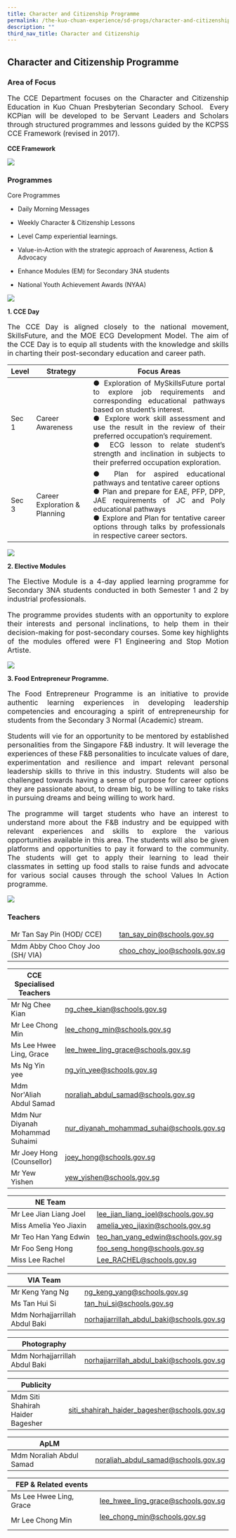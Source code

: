 ```yaml
---
title: Character and Citizenship Programme
permalink: /the-kuo-chuan-experience/sd-progs/character-and-citizenship-programme/
description: ""
third_nav_title: Character and Citizenship
---
```

## Character and Citizenship Programme

### Area of Focus

<p style="text-align: justify;font-size:16px;">
The CCE Department focuses on the Character and Citizenship Education in Kuo Chuan Presbyterian Secondary School.&nbsp; Every KCPian will be developed to be Servant Leaders and Scholars through structured programmes and lessons guided by the KCPSS CCE Framework (revised in 2017).</p>

**CCE Framework**

![](/images/Our%20People/Departments/CCE/CCE%20Area%20of%20Focus%201.png)

### Programmes


Core Programmes  
*   Daily Morning Messages  
    
*   Weekly Character &amp; Citizenship Lessons
*   Level Camp experiential learnings.
*   Value-in-Action with the strategic approach of Awareness, Action &amp; Advocacy
*   Enhance Modules (EM) for Secondary 3NA students
*   National Youth Achievement Awards (NYAA)


![](/images/Our%20People/Departments/CCE/CCE%20Prog%201.jpg)

**1. CCE Day**  
    

<p style="text-align: justify;font-size:16px;">The CCE Day is aligned closely to the national movement, SkillsFuture, and the MOE ECG Development Model. The aim of the CCE Day is to equip all students with the knowledge and skills in charting their post-secondary education and career path.</p>

<table>
<thead>
  <tr>
    <th>Level</th>
    <th>Strategy</th>
    <th>Focus Areas</th>
  </tr>
</thead>
<tbody>
  <tr>
    <td>Sec 1</td>
    <td>Career Awareness</td>
    <td style="text-align: justify;font-size:16px;>●      Introduction of MySkillsFuture portal and it’s resource potential exploration<br>●      Raising awareness of strength related to career choice using Self Assessment tool in MySkillsFuture portal.<br>●      ECG Lessons to raising awareness of the relationship between personal strength, work values to preferred occupation.<br>●      Development of social and emotional competencies in the process of preparing for Youth Day Celebration.</td>
  </tr>
  <tr>
    <td>Sec 2</td>
    <td>Career Exploration</td>
    <td style=">●      Exploration of MySkillsFuture portal to explore job requirements and corresponding educational pathways based on student’s interest.<br>●      Explore work skill assessment and use the result in the review of their preferred occupation’s requirement.<br>●      ECG lesson to relate student’s strength and inclination in subjects to their preferred occupation exploration.</td>
  </tr>
  <tr>
    <td>Sec 3</td>
    <td>Career Exploration &amp; Planning</td>
    <td style="text-align: justify;font-size:16px;>●      Plan for aspired educational pathways and tentative career options<br>●      Preparing for demands and requirements of JC and Poly educational pathways<br>●      Development of social and emotional competencies in the process of preparing for Youth Day Carnival.</td>
  </tr>
  <tr>
    <td>Sec 4 / 5</td>
    <td>Career Planning</td>
    <td style=">●      Plan for aspired educational pathways and tentative career options<br>●      Plan and prepare for EAE, PFP, DPP, JAE requirements of JC and Poly educational pathways<br>●      Explore and Plan for tentative career options through talks by professionals in respective career sectors.</td>
  </tr>
</tbody>
</table>


![](/images/Our%20People/Departments/CCE/CCE%20Prog%202.png)

**2. Elective Modules**<br>
<p style="text-align: justify;font-size:16px;">The Elective Module is a 4-day applied learning programme for Secondary 3NA students conducted in both Semester 1 and 2 by industrial professionals.</p>

<p style="text-align: justify;font-size:16px;">The programme provides students with an opportunity to explore their interests and personal inclinations, to help them in their decision-making for post-secondary courses. Some key highlights of the modules offered were F1 Engineering and Stop Motion Artiste.</p>

![](/images/Our%20People/Departments/CCE/CCE%20Prog%203.png)


**3. Food Entrepreneur Programme.**  

<p style="text-align: justify;font-size:16px;">The Food Entrepreneur Programme is an initiative to provide authentic learning experiences in developing leadership competencies and encouraging a spirit of entrepreneurship for students from the Secondary 3 Normal (Academic) stream.<!--.p-->&nbsp;

  

</p><p style="text-align: justify;font-size:16px;">Students will vie for an opportunity to be mentored by established personalities from the Singapore F&amp;B industry. It will leverage the experiences of these F&amp;B personalities to inculcate values of dare, experimentation and resilience and impart relevant personal leadership skills to thrive in this industry. Students will also be challenged towards having a sense of purpose for career options they are passionate about, to dream big, to be willing to take risks in pursuing dreams and being willing to work hard.&nbsp;</p>

  

<p style="text-align: justify;font-size:16px;">The programme will target students who have an interest to understand more about the F&amp;B industry and be equipped with relevant experiences and skills to explore the various opportunities available in this area. The students will also be given platforms and opportunities to pay it forward to the community. The students will get to apply their learning to lead their classmates in setting up food stalls to raise funds and advocate for various social causes through the school Values In Action programme.</p>


![](/images/Our%20People/Departments/CCE/CCE%20Prog%204.png)


### Teachers

<table>
<thead>
  <tr>
    <td>Mr Tan Say Pin (HOD/ CCE)</td>
    <td><a href="mailto:tan_say_pin@schools.gov.sg">tan_say_pin@schools.gov.sg
</a></td>
  </tr>
</thead>
<tbody>
  <tr>
    <td>Mdm Abby Choo Choy Joo (SH/ VIA)</td>
    <td><a href="mailto:choo_choy_joo@schools.gov.sg">choo_choy_joo@schools.gov.sg</a></td>
  </tr>
</tbody>
</table>


<table>
<thead>
  <tr>
    <th>CCE Specialised Teachers</th>
    <th></th>
  </tr>
</thead>
<tbody>
  <tr>
    <td>Mr Ng Chee Kian</td>
    <td><a href="mailto:ng_chee_kian@schools.gov.sg">ng_chee_kian@schools.gov.sg</a></td>
  </tr>
  <tr>
    <td>Mr Lee Chong Min</td>
    <td><a href="mailto:lee_chong_min@schools.gov.sg">lee_chong_min@schools.gov.sg</a></td>
  </tr>
  <tr>
    <td>Ms Lee Hwee Ling, Grace</td>
    <td><a href="mailto:lee_hwee_ling_grace@schools.gov.sg">lee_hwee_ling_grace@schools.gov.sg</a></td>
  </tr>
  <tr>
    <td>Ms Ng Yin yee</td>
    <td><a href="mailto:ng_yin_yee@schools.gov.sg">ng_yin_yee@schools.gov.sg</a></td>
  </tr>
  <tr>
    <td>Mdm Nor'Aliah Abdul Samad</td>
    <td><a href="mailto:noraliah_abdul_samad@schools.gov.sg">noraliah_abdul_samad@schools.gov.sg</a></td>
  </tr>
  <tr>
    <td>Mdm Nur Diyanah Mohammad Suhaimi</td>
    <td><a href="mailto:nur_diyanah_mohammad_suhai@schools.gov.sg">nur_diyanah_mohammad_suhai@schools.gov.sg</a></td>
  </tr>
  <tr>
    <td>Mr Joey Hong (Counsellor)</td>
    <td><a href="mailto:joey_hong@schools.gov.sg">joey_hong@schools.gov.sg</a></td>
  </tr>
  <tr>
    <td>Mr Yew Yishen</td>
    <td><a href="mailto:yew_yishen@schools.gov.sg">yew_yishen@schools.gov.sg</a></td>
  </tr>
</tbody>
</table>

<table>
<thead>
  <tr>
    <th>NE Team</th>
    <th></th>
  </tr>
</thead>
<tbody>
  <tr>
    <td>Mr Lee Jian Liang Joel 
</td>
    <td><a href="mailto:lee_jian_liang_joel@schools.gov.sg">lee_jian_liang_joel@schools.gov.sg
</a></td>
  </tr>
  <tr>
    <td>Miss Amelia Yeo Jiaxin 
</td>
    <td><a href="mailto:amelia_yeo_jiaxin@schools.gov.sg">amelia_yeo_jiaxin@schools.gov.sg
</a></td>
  </tr>
  <tr>
    <td>Mr Teo Han Yang Edwin 
</td>
    <td><a href="mailto:teo_han_yang_edwin@schools.gov.sg">teo_han_yang_edwin@schools.gov.sg
</a></td>
  </tr>
  <tr>
    <td>Mr Foo Seng Hong 
</td>
    <td><a href="mailto:foo_seng_hong@schools.gov.sg">foo_seng_hong@schools.gov.sg
</a></td>
  </tr>
  <tr>
    <td>Miss Lee Rachel 
</td>
    <td><a href="mailto:Lee_RACHEL@schools.gov.sg">Lee_RACHEL@schools.gov.sg
</a></td>
  </tr>
  
</tbody>
</table>

<table>
<thead>
  <tr>
    <th>VIA Team</th>
    <th></th>
  </tr>
</thead>
<tbody>
  <tr>
    <td>Mr Keng Yang Ng 

</td>
    <td><a href="mailto:ng_keng_yang@schools.gov.sg">ng_keng_yang@schools.gov.sg
</a></td>
  </tr>
  <tr>
    <td>Ms Tan Hui Si
</td>
    <td><a href="mailto:tan_hui_si@schools.gov.sg">tan_hui_si@schools.gov.sg
</a></td>
  </tr>
  <tr>
    <td>Mdm Norhajjarrillah Abdul Baki 
</td>
    <td><a href="mailto:norhajjarrillah_abdul_baki@schools.gov.sg">norhajjarrillah_abdul_baki@schools.gov.sg
</a></td>
  </tr>
</tbody>
</table>
<table>
<thead>
  <tr>
    <th>Photography</th>
    <th></th>
  </tr>
</thead>
<tbody>
  
  <tr>
    <td>Mdm Norhajjarrillah Abdul Baki 
</td>
    <td><a href="mailto:norhajjarrillah_abdul_baki@schools.gov.sg">norhajjarrillah_abdul_baki@schools.gov.sg
</a></td>
  </tr>
</tbody>
</table>
<table>
<thead>
  <tr>
    <th>Publicity</th>
    <th></th>
  </tr>
</thead>
<tbody>
  
  <tr>
    <td>Mdm Siti Shahirah Haider Bagesher 
</td>
    <td><a href="mailto:siti_shahirah_haider_bagesher@schools.gov.sg">siti_shahirah_haider_bagesher@schools.gov.sg
</a></td>
  </tr>
</tbody>
</table>

<table>
<thead>
  <tr>
    <th>ApLM</th>
    <th></th>
  </tr>
</thead>
<tbody>
  
  <tr>
    <td>Mdm Noraliah Abdul Samad 
</td>
    <td><a href="mailto:noraliah_abdul_samad@schools.gov.sg">noraliah_abdul_samad@schools.gov.sg
</a></td>
  </tr>
</tbody>
</table>

<table>
<thead>
  <tr>
    <th>FEP &amp; Related events</th>
    <th></th>
  </tr>
</thead>
<tbody>
  
  <tr>
    <td>Ms Lee Hwee Ling, Grace
</td>
    <td><a href="mailto:lee_hwee_ling_grace@schools.gov.sg">lee_hwee_ling_grace@schools.gov.sg
</a></td>
  </tr>
 <tr>
    <td>Mr Lee Chong Min 
</td>
    <td><a href="mailto:lee_chong_min@schools.gov.sg">lee_chong_min@schools.gov.sg

</a></td>
</tr></tbody>
</table>